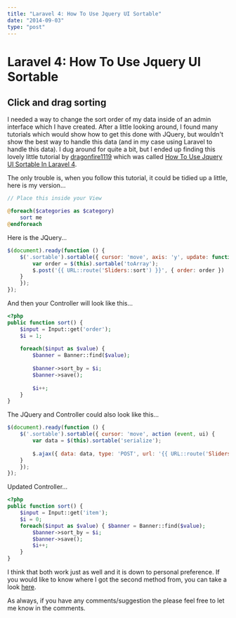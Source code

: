 ```yaml
---
title: "Laravel 4: How To Use Jquery UI Sortable"
date: "2014-09-03"
type: "post"
---
```

# Laravel 4: How To Use Jquery UI Sortable

## Click and drag sorting

I needed a way to change the sort order of my data inside of an admin interface which I have created. After a little
looking around, I found many tutorials which would show how to get this done with JQuery, but wouldn't show the best way
to handle this data (and in my case using Laravel to handle this data). I dug around for quite a bit, but I ended up
finding this lovely little tutorial by [dragonfire1119](https://tutsglobal.com/profile/1/dragonfire1119) which was
called [How To Use Jquery UI Sortable In Laravel 4](https://tutsglobal.com/discussion/11/how-to-use-jquery-ui-sortable-in-laravel-4).

The only trouble is, when you follow this tutorial, it could be tidied up a little, here is my version...

```php
// Place this inside your View

@foreach($categories as $category)
    sort me
@endforeach
```

Here is the JQuery...

```javascript
$(document).ready(function () {
    $('.sortable').sortable({ cursor: 'move', axis: 'y', update: function () {
        var order = $(this).sortable('toArray');
        $.post('{{ URL::route('Sliders::sort') }}', { order: order })
    }
    });
});
```

And then your Controller will look like this...

```php
<?php
public function sort() {
    $input = Input::get('order');
    $i = 1;
    
    foreach($input as $value) {
        $banner = Banner::find($value);
    
        $banner->sort_by = $i;
        $banner->save();
        
        $i++;
    }
}
```

The JQuery and Controller could also look like this...

```javascript
$(document).ready(function () {
    $('.sortable').sortable({ cursor: 'move', action (event, ui) {
        var data = $(this).sortable('serialize');
        
        $.ajax({ data: data, type: 'POST', url: '{{ URL::route('Sliders::sort') }}' });
    }
    });
});
```

Updated Controller...

```php
<?php
public function sort() {
    $input = Input::get('item');
    $i = 0;
    foreach($input as $value) { $banner = Banner::find($value);
        $banner->sort_by = $i;
        $banner->save();
        $i++;
    }
}
```

I think that both work just as well and it is down to personal preference. If you would like to know where I got the
second method from, you can take a look
[here](https://stackoverflow.com/questions/15633341/jquery-ui-sortable-then-write-order-into-a-database).

As always, if you have any comments/suggestion the please feel free to let me know in the comments.
